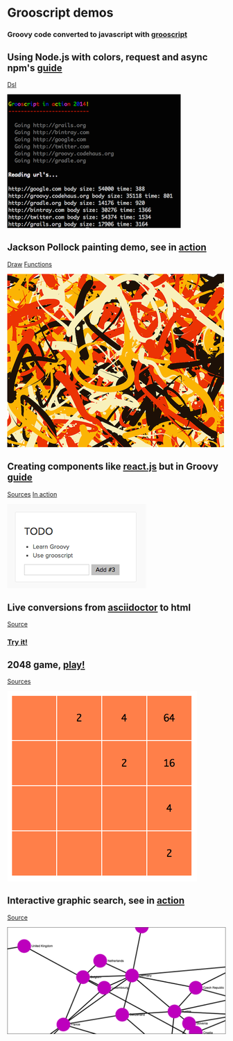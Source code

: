 Grooscript demos
================

### Groovy code converted to javascript with [grooscript](http://grooscript.org)

## Using Node.js with colors, request and async npm's [guide](http://grooscript.org/nodejs_example.html)

[Dsl](https://github.com/chiquitinxx/grooscript-demos/tree/master/src/main/groovy/Execute.groovy)

![Node modules](node.png)

## Jackson Pollock painting demo, see in [action](http://grooscript.org/demo/bezier.html)

[Draw](https://github.com/chiquitinxx/grooscript-demos/tree/master/src/main/groovy/paint/Draw.groovy)
[Functions](https://github.com/chiquitinxx/grooscript-demos/tree/master/src/main/groovy/paint/Functions.groovy)

![Todo App](paint.png)

## Creating components like [react.js](http://facebook.github.io/react/) but in Groovy [guide](http://grooscript.org/react_example.html)

[Sources](https://github.com/chiquitinxx/grooscript-demos/tree/master/src/main/groovy/react)
[In action](http://grooscript.org/demo/react.html)

![Todo App](todo.png)

## Live conversions from [asciidoctor](http://asciidoctor.org/) to html

[Source](https://github.com/chiquitinxx/grooscript-demos/blob/master/src/main/groovy/asciidoctor/AdocLive.groovy)

### [Try it!](http://grooscript.org/demo/asciidoctor.html)

## 2048 game, [play!](http://grooscript.org/demo/game.html)

[Sources](https://github.com/chiquitinxx/grooscript-demos/tree/master/src/main/groovy/game)

![Game](game.png)

## Interactive graphic search, see in [action](http://grooscript.org/demo/sigma.html)

[Source](https://github.com/chiquitinxx/grooscript-demos/blob/master/src/main/groovy/countries)

![Countries](countries.png)
